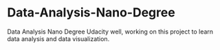 # Data-Analysis-Nano-Degree
Data Analysis Nano Degree Udacity
well, working on this project to learn data analysis and data visualization.
